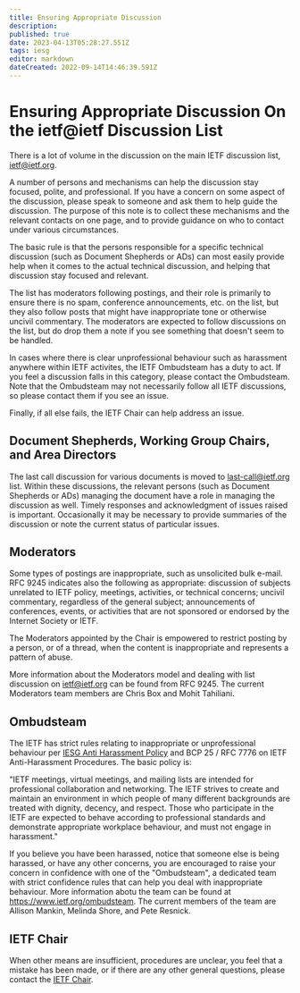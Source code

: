 ```yaml
---
title: Ensuring Appropriate Discussion
description: 
published: true
date: 2023-04-13T05:28:27.551Z
tags: iesg
editor: markdown
dateCreated: 2022-09-14T14:46:39.591Z
---
```


# Ensuring Appropriate Discussion On the ietf@ietf Discussion List 

There is a lot of volume in the discussion on the main IETF discussion list, ietf@ietf.org.

A number of persons and mechanisms can help the discussion stay focused, polite, and professional. If you have a concern on some aspect of the discussion, please speak to someone and ask them to help guide the discussion. The purpose of this note is to collect these mechanisms and the relevant contacts on one page, and to provide guidance on who to contact under various circumstances.

The basic rule is that the persons responsible for a specific technical discussion (such as Document Shepherds or ADs) can most easily provide help when it comes to the actual technical discussion, and helping that discussion stay focused and relevant.

The list has moderators following postings, and their role is primarily to ensure there is no spam, conference announcements, etc. on the list, but they also follow posts that might have inappropriate tone or otherwise uncivil commentary. The moderators are expected to follow discussions on the list, but do drop them a note if you see something that doesn't seem to be handled.

In cases where there is clear unprofessional behaviour such as harassment anywhere within IETF activites, the IETF Ombudsteam has a duty to act. If you feel a discussion falls in this category, please contact the Ombudsteam. Note that the Ombudsteam may not necessarily follow all IETF discussions, so please contact them if you see an issue.

Finally, if all else fails, the IETF Chair can help address an issue.

## Document Shepherds, Working Group Chairs, and Area Directors 

The last call discussion for various documents is moved to last-call@ietf.org list. Within these discussions, the relevant persons (such as Document Shepherds or ADs) managing the document have a role in managing the discussion as well. Timely responses and acknowledgment of issues raised is important. Occasionally it may be necessary to provide summaries of the discussion or note the current status of particular issues.

## Moderators

Some types of postings are inappropriate, such as unsolicited bulk e-mail. RFC 9245 indicates also the following as appropriate: discussion of subjects unrelated to IETF policy, meetings, activities, or technical concerns; uncivil commentary, regardless of the general subject; announcements of conferences, events, or activities that are not sponsored or endorsed by the Internet Society or IETF.

The Moderators appointed by the Chair is empowered to restrict posting by a person, or of a thread, when the content is inappropriate and represents a pattern of abuse. 

More information about the Moderators model and dealing with list discussion on ietf@ietf.org can be found from RFC 9245. The current Moderators team members are Chris Box and Mohit Tahiliani.

## Ombudsteam 

The IETF has strict rules relating to inappropriate or unprofessional behaviour per [IESG Anti Harassment Policy](http://ietf.org/iesg/statement/ietf-anti-harassment-policy.html) and BCP 25 / RFC 7776 on IETF Anti-Harassment Procedures. The basic policy is:

"IETF meetings, virtual meetings, and mailing lists are intended for professional collaboration and networking. The IETF strives to create and maintain an environment in which people of many different backgrounds are treated with dignity, decency, and respect. Those who participate in the IETF are expected to behave according to professional standards and demonstrate appropriate workplace behaviour, and must not engage in harassment."

If you believe you have been harassed, notice that someone else is being harassed, or have any other concerns, you are encouraged to raise your concern in confidence with one of the "Ombudsteam", a dedicated team with strict confidence rules that can help you deal with inappropriate behaviour. More information abotu the team can be found at https://www.ietf.org/ombudsteam. The current members of the team are Allison Mankin, Melinda Shore, and Pete Resnick.

## IETF Chair

When other means are insufficient, procedures are unclear, you feel that a mistake has been made, or if there are any other general questions, please contact the [IETF Chair](mailto:chair@ietf.org).

